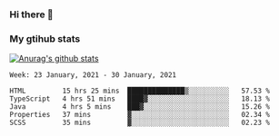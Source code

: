 ### Hi there 👋

### My gtihub stats

[![Anurag's github stats](https://github-readme-stats.vercel.app/api?username=gaozhidong)](https://github.com/gaozhidong/github-readme-stats)

<!--START_SECTION:waka-->
```text
Week: 23 January, 2021 - 30 January, 2021

HTML         15 hrs 25 mins  ██████████████▒░░░░░░░░░░   57.53 % 
TypeScript   4 hrs 51 mins   ████▓░░░░░░░░░░░░░░░░░░░░   18.13 % 
Java         4 hrs 5 mins    ███▓░░░░░░░░░░░░░░░░░░░░░   15.26 % 
Properties   37 mins         ▓░░░░░░░░░░░░░░░░░░░░░░░░   02.34 % 
SCSS         35 mins         ▓░░░░░░░░░░░░░░░░░░░░░░░░   02.23 % 
```
<!--END_SECTION:waka-->